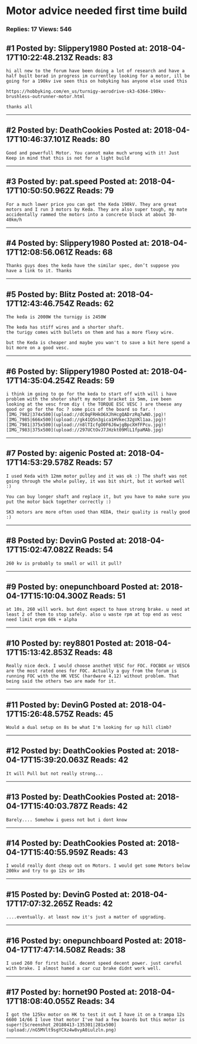 # Motor advice needed first time build

### Replies: 17 Views: 546

## \#1 Posted by: Slippery1980 Posted at: 2018-04-17T10:22:48.213Z Reads: 83

```
hi all new to the forum have been doing a lot of research and have a half built borad in progress im currentley looking for a motor, ill be going for a 190kv ive seen this on hobyking has anyone else used this 

https://hobbyking.com/en_us/turnigy-aerodrive-sk3-6364-190kv-brushless-outrunner-motor.html

thanks all
```

---
## \#2 Posted by: DeathCookies Posted at: 2018-04-17T10:46:37.101Z Reads: 80

```
Good and powerfull Motor. You cannot make much wrong with it! Just Keep in mind that this is not for a light build
```

---
## \#3 Posted by: pat.speed Posted at: 2018-04-17T10:50:50.962Z Reads: 79

```
For a much lower price you can get the Keda 190kV. They are great motors and I run 3 motors by Keda. They are also super tough, my mate accidentally rammed the motors into a concrete block at about 30-40km/h
```

---
## \#4 Posted by: Slippery1980 Posted at: 2018-04-17T12:08:56.061Z Reads: 68

```
Thanks guys does the keda have the similar spec, don’t suppose you have a link to it. Thanks
```

---
## \#5 Posted by: Blitz Posted at: 2018-04-17T12:43:46.754Z Reads: 62

```
The keda is 2000W the turnigy is 2450W

The keda has stiff wires and a shorter shaft. 
the turigy comes with bullets on them and has a more flexy wire.

but the Keda is cheaper and maybe you wan't to save a bit here spend a bit more on a good vesc.
```

---
## \#6 Posted by: Slippery1980 Posted at: 2018-04-17T14:35:04.254Z Reads: 59

```
i think im going to go for the keda to start off with will i have problem with the shoter shaft my motor bracket is 5mm, ive been looking at the vesc from diy ( the TORQUE ESC VESC ) are theese any good or go for the foc ? some pics of the board so far. ![IMG_7982|374x500](upload://dC0qFRHkO6XJhHcgQADrzRq7wNO.jpg)![IMG_7985|666x500](upload://gk41QSn3gica1HVkec32gVKl1aa.jpg)![IMG_7981|375x500](upload://n8lTIcfgO0F6J6wjgBpcXHfFPcu.jpg)![IMG_7983|375x500](upload://297UCtOvJ7JHzkt09MlL1fpaMAb.jpg)
```

---
## \#7 Posted by: aigenic Posted at: 2018-04-17T14:53:29.578Z Reads: 57

```
I used Keda with 12mm motor pulley and it was ok :) The shaft was not going through the whole pulley, it was bit shirt, but it worked well :) 

You can buy longer shaft and replace it, but you have to make sure you put the motor back together correctly :) 

SK3 motors are more often used than KEDA, their quality is really good :)
```

---
## \#8 Posted by: DevinG Posted at: 2018-04-17T15:02:47.082Z Reads: 54

```
260 kv is probably to small or will it pull?
```

---
## \#9 Posted by: onepunchboard Posted at: 2018-04-17T15:10:04.300Z Reads: 51

```
at 10s, 260 will work. but dont expect to have strong brake. u need at least 2 of them to stop safely. also u waste rpm at top end as vesc need limit erpm 60k + alpha
```

---
## \#10 Posted by: rey8801 Posted at: 2018-04-17T15:13:42.853Z Reads: 48

```
Really nice deck. I would choose anothet VESC for FOC. FOCBOX or VESC6 are the most rated ones for FOC. Actually a guy from the forum is running FOC with the HK VESC (hardware 4.12) without problem. That being said the others two are made for it.
```

---
## \#11 Posted by: DevinG Posted at: 2018-04-17T15:26:48.575Z Reads: 45

```
Would a dual setup on 8s be what I'm looking for up hill climb?
```

---
## \#12 Posted by: DeathCookies Posted at: 2018-04-17T15:39:20.063Z Reads: 42

```
It will Pull but not really strong...
```

---
## \#13 Posted by: DeathCookies Posted at: 2018-04-17T15:40:03.787Z Reads: 42

```
Barely.... Somehow i guess not but i dont know
```

---
## \#14 Posted by: DeathCookies Posted at: 2018-04-17T15:40:55.959Z Reads: 43

```
I would really dont cheap out on Motors. I would get some Motors below 200kv and try to go 12s or 10s
```

---
## \#15 Posted by: DevinG Posted at: 2018-04-17T17:07:32.265Z Reads: 42

```
....eventually. at least now it's just a matter of upgrading.
```

---
## \#16 Posted by: onepunchboard Posted at: 2018-04-17T17:47:14.508Z Reads: 38

```
I used 260 for first build. decent speed decent power. just careful with brake. I almost hamed a car cuz brake didnt work well.
```

---
## \#17 Posted by: hornet90 Posted at: 2018-04-17T18:08:40.055Z Reads: 34

```
I got the 125kv motor on HK to test it out I have it on a trampa 12s 6600 14/66 I love that motor I've had a few boards but this motor is super![Screenshot_20180413-135301|281x500](upload://nG5MVlt9sgYCXz4w8vyA0iulzln.png)
```

---
